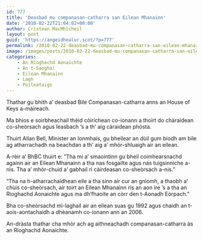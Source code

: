 ```yaml
---
id: 777
title: 'Deasbad mu companasan-catharra san Eilean Mhanainn'
date: '2010-02-22T21:04:02+00:00'
author: Crìstean MacMhìcheil
layout: post
guid: 'https://angeidhealur.scot/?p=777'
permalink: /2010-02-22-deasbad-mu-companasan-catharra-san-eilean-mhanainn/
image: /images/posts/2010-02-22-deasbad-mu-companasan-catharra-san-eilean-mhanainn.webp
categories:
    - An Rìoghachd Aonaichte
    - An t-Saoghal
    - Eilean Mhanainn
    - Lagh
    - Poileataigs
---
```


Thathar gu bhith a’ deasbad Bile Companasan-catharra anns an House of Keys a-màireach.

Ma bhios e soirbheachail thèid còirichean co-ionann a thoirt do chàraidean co-sheòrsach agus leasbach ’s a th’ aig càraidean phòsta.

Thuirt Allan Bell, Minister an Ionmhais, gu bheilear an dùil gum biodh am bile ag atharrachadh na beachdan a th’ aig a’ mhòr-shluaigh air an eilean.

A-rèir a’ BhBC thuirt e: “Tha mi a’ smaointinn gu bheil coimhearsnachd againn air an Eilean Mhanainn a tha nas fosgailte agus nas tuigsinniche a-nis. Tha a’ mhòr-chuid a’ gabhail ri càirdeasan co-sheòrsach a-nis.”

“Tha na h-atharrachaidhean eile a tha sinn air cur an gnìomh, a thaobh a’ chùis co-sheòrsach, air toirt an Eilean Mhanainn ris an aon ìre ’s a tha an Rìoghachd Aonaichte agus ma dh’fhaoite an còrr den t-Aonadh Eòrpach.”

Bha co-sheòrsachd mì-laghail air an eilean suas gu 1992 agus chaidh an t-aois-aontachaidh a dhèanamh co-ionann ann an 2006.

An-dràsta thathar cha mhòr ach ag aithneachadh companasan-catharra às an Rìoghachd Aonaichte.
